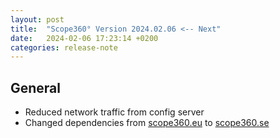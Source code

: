 ```yaml
---
layout: post
title:  "Scope360° Version 2024.02.06 <-- Next"
date:   2024-02-06 17:23:14 +0200
categories: release-note
---
```

## General

- Reduced network traffic from config server
- Changed dependencies from [scope360.eu](https://scope360.eu) to [scope360.se](https://scope360.se)
